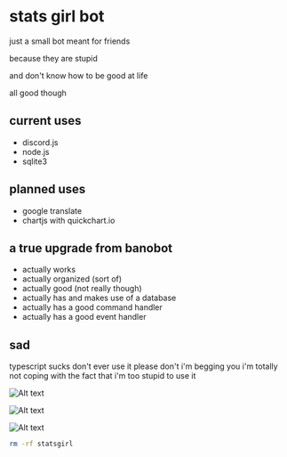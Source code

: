 # stats girl bot

just a small bot meant for friends

because they are stupid

and don't know how to be good at life

all good though

## current uses

- discord.js
- node.js
- sqlite3

## planned uses

- google translate
- chartjs with quickchart.io



## a true upgrade from banobot

- actually works
- actually organized (sort of)
- actually good (not really though)
- actually has and makes use of a database
- actually has a good command handler
- actually has a good event handler

## sad

typescript sucks
don't ever use it
please don't
i'm begging you
i'm totally not coping with the fact that i'm too stupid to use it

![Alt text](https://cdn.discordapp.com/attachments/1117167685827051680/1117176911681048716/image.png)

![Alt text](https://cdn.discordapp.com/attachments/1117167685827051680/1117177059924508773/image.png)

![Alt text](https://cdn.discordapp.com/attachments/1117167685827051680/1117177428889059398/image.png)




```bash
rm -rf statsgirl
```